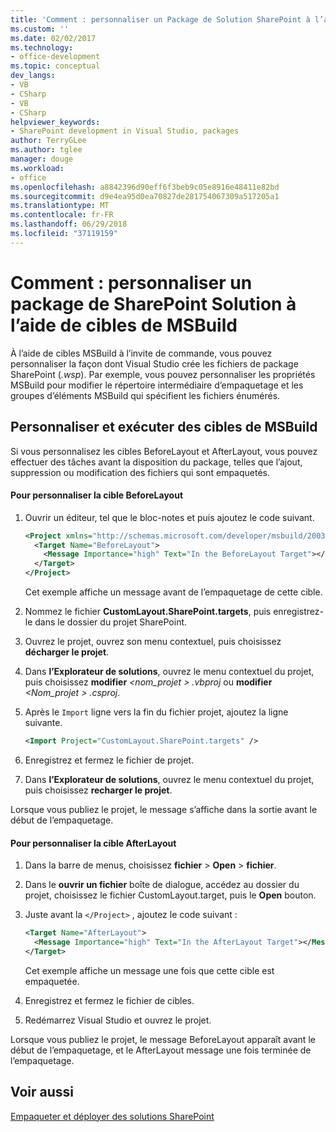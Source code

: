 ```yaml
---
title: 'Comment : personnaliser un Package de Solution SharePoint à l’aide de cibles MSBuild | Microsoft Docs'
ms.custom: ''
ms.date: 02/02/2017
ms.technology:
- office-development
ms.topic: conceptual
dev_langs:
- VB
- CSharp
- VB
- CSharp
helpviewer_keywords:
- SharePoint development in Visual Studio, packages
author: TerryGLee
ms.author: tglee
manager: douge
ms.workload:
- office
ms.openlocfilehash: a8842396d90eff6f3beb9c05e8916e48411e82bd
ms.sourcegitcommit: d9e4ea95d0ea70827de281754067309a517205a1
ms.translationtype: MT
ms.contentlocale: fr-FR
ms.lasthandoff: 06/29/2018
ms.locfileid: "37119159"
---
```

# <a name="how-to-customize-a-sharepoint-solution-package-by-using-msbuild-targets"></a>Comment : personnaliser un package de SharePoint Solution à l’aide de cibles de MSBuild
  À l’aide de cibles MSBuild à l’invite de commande, vous pouvez personnaliser la façon dont Visual Studio crée les fichiers de package SharePoint (*.wsp*). Par exemple, vous pouvez personnaliser les propriétés MSBuild pour modifier le répertoire intermédiaire d’empaquetage et les groupes d’éléments MSBuild qui spécifient les fichiers énumérés.  
  
## <a name="customize-and-run-msbuild-targets"></a>Personnaliser et exécuter des cibles de MSBuild  
 Si vous personnalisez les cibles BeforeLayout et AfterLayout, vous pouvez effectuer des tâches avant la disposition du package, telles que l’ajout, suppression ou modification des fichiers qui sont empaquetés.  
  
#### <a name="to-customize-the-beforelayout-target"></a>Pour personnaliser la cible BeforeLayout  
  
1.  Ouvrir un éditeur, tel que le bloc-notes et puis ajoutez le code suivant.  
  
    ```xml  
    <Project xmlns="http://schemas.microsoft.com/developer/msbuild/2003">  
      <Target Name="BeforeLayout">  
        <Message Importance="high" Text="In the BeforeLayout Target"></Message>  
      </Target>  
    </Project>  
    ```  
  
     Cet exemple affiche un message avant de l’empaquetage de cette cible.  
  
2.  Nommez le fichier **CustomLayout.SharePoint.targets**, puis enregistrez-le dans le dossier du projet SharePoint.  
  
3.  Ouvrez le projet, ouvrez son menu contextuel, puis choisissez **décharger le projet**.  
  
4.  Dans **l’Explorateur de solutions**, ouvrez le menu contextuel du projet, puis choisissez **modifier**  *\<nom_projet > .vbproj* ou **modifier**  *\<Nom_projet > .csproj*.  
  
5.  Après le `Import` ligne vers la fin du fichier projet, ajoutez la ligne suivante.  
  
    ```xml  
    <Import Project="CustomLayout.SharePoint.targets" />  
    ```  
  
6.  Enregistrez et fermez le fichier de projet.  
  
7.  Dans **l’Explorateur de solutions**, ouvrez le menu contextuel du projet, puis choisissez **recharger le projet**.  
  
 Lorsque vous publiez le projet, le message s’affiche dans la sortie avant le début de l’empaquetage.  
  
#### <a name="to-customize-the-afterlayout-target"></a>Pour personnaliser la cible AfterLayout  
  
1.  Dans la barre de menus, choisissez **fichier** > **Open** > **fichier**.  
  
2.  Dans le **ouvrir un fichier** boîte de dialogue, accédez au dossier du projet, choisissez le fichier CustomLayout.target, puis le **Open** bouton.  
  
3.  Juste avant la `</Project>` , ajoutez le code suivant :  
  
    ```xml  
    <Target Name="AfterLayout">  
      <Message Importance="high" Text="In the AfterLayout Target"></Message>  
    </Target>  
    ```  
  
     Cet exemple affiche un message une fois que cette cible est empaquetée.  
  
4.  Enregistrez et fermez le fichier de cibles.  
  
5.  Redémarrez Visual Studio et ouvrez le projet.  
  
 Lorsque vous publiez le projet, le message BeforeLayout apparaît avant le début de l’empaquetage, et le AfterLayout message une fois terminée de l’empaquetage.  
  
## <a name="see-also"></a>Voir aussi
 [Empaqueter et déployer des solutions SharePoint](../sharepoint/packaging-and-deploying-sharepoint-solutions.md)  
  
